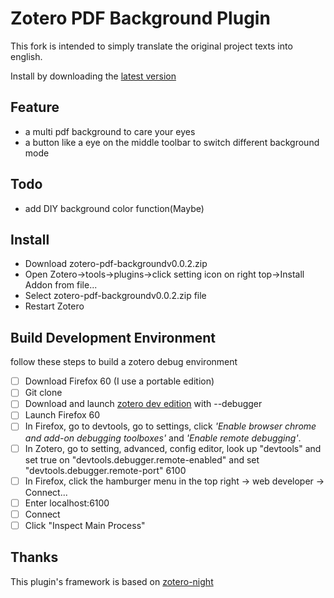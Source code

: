 # Zotero PDF Background Plugin

This fork is intended to simply translate the original project texts into english.

Install by downloading the [latest version](https://github.com/Digo498/zotero-pdf-background/releases/tag/latest)

## Feature

* a multi pdf background to care your eyes
* a button like a eye on the middle toolbar to switch different background mode

## Todo

* add DIY background color function(Maybe)

## Install

- Download zotero-pdf-backgroundv0.0.2.zip
- Open Zotero->tools->plugins->click setting icon on right top->Install Addon from file...
- Select zotero-pdf-backgroundv0.0.2.zip file
- Restart Zotero

## Build Development Environment

follow these steps to build a zotero debug environment

- [ ] Download Firefox 60 (I use a portable edition)
- [ ] Git clone
- [ ] Download and launch [zotero dev edition](https://www.zotero.org/support/dev_builds) with --debugger
- [ ] Launch Firefox 60
- [ ] In Firefox, go to devtools, go to settings, click *'Enable browser chrome and add-on debugging toolboxes'* and *'Enable remote debugging'*.
- [ ] In Zotero, go to setting, advanced, config editor, look up "devtools" and set true on "devtools.debugger.remote-enabled" and set "devtools.debugger.remote-port" 6100
- [ ] In Firefox, click the hamburger menu in the top right -> web developer -> Connect...
- [ ] Enter localhost:6100
- [ ] Connect
- [ ] Click "Inspect Main Process"

## Thanks
This plugin's framework is based on [zotero-night](https://github.com/tefkah/zotero-night)
